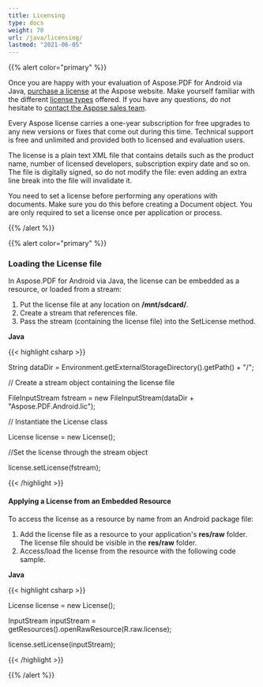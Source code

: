 ```yaml
---
title: Licensing
type: docs
weight: 70
url: /java/licensing/
lastmod: "2021-06-05"
---
```


{{% alert color="primary" %}}

Once you are happy with your evaluation of Aspose.PDF for Android via Java, [purchase a license](https://purchase.aspose.com/) at the Aspose website. Make yourself familiar with the different [license types](https://purchase.aspose.com/policies/license-types/) offered. If you have any questions, do not hesitate to [contact the Aspose sales team](https://company.aspose.com/contact).

Every Aspose license carries a one-year subscription for free upgrades to any new versions or fixes that come out during this time. Technical support is free and unlimited and provided both to licensed and evaluation users.

The license is a plain text XML file that contains details such as the product name, number of licensed developers, subscription expiry date and so on. The file is digitally signed, so do not modify the file: even adding an extra line break into the file will invalidate it.

You need to set a license before performing any operations with documents. Make sure you do this before creating a Document object. You are only required to set a license once per application or process.

{{% /alert %}}


{{% alert color="primary" %}}


### **Loading the License file**
In Aspose.PDF for Android via Java, the license can be embedded as a resource, or loaded from a stream:

1. Put the license file at any location on **/mnt/sdcard/**.
1. Create a stream that references file.
1. Pass the stream (containing the license file) into the SetLicense method.

**Java**

{{< highlight csharp >}}

 String dataDir = Environment.getExternalStorageDirectory().getPath() + "/";

// Create a stream object containing the license file

FileInputStream fstream = new FileInputStream(dataDir + "Aspose.PDF.Android.lic");

// Instantiate the License class

License license = new License();

//Set the license through the stream object

license.setLicense(fstream);


{{< /highlight >}}
#### **Applying a License from an Embedded Resource**
To access the license as a resource by name from an Android package file:

1. Add the license file as a resource to your application's **res/raw** folder.
   The license file should be visible in the **res/raw** folder.
1. Access/load the license from the resource with the following code sample.

**Java**

{{< highlight csharp >}}

 License license = new License();

InputStream inputStream = getResources().openRawResource(R.raw.license);

license.setLicense(inputStream);

{{< /highlight >}}


{{% /alert %}}
